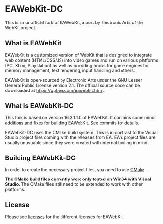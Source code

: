 # EAWebKit-DC 

This is an unofficial fork of EAWebKit, a port by Electronic Arts of the WebKit project.

## What is EAWebKit

EAWebKit is a customized version of WebKit that is designed to integrate web content (HTML/CSS/JS) into video games and run on various platforms (PC, Xbox, Playstation) as well as providing hooks for game engines for memory management, text rendering, input handling and others.

EAWebKit is open-sourced by Electronic Arts under the GNU Lesser General Public License version 2.1. The official source code can be downloaded at https://gpl.ea.com/eawebkit.html.

## What is EAWebKit-DC

This fork is based on version 16.3.1.1.0 of EAWebKit. It contains some minor additions and fixes for building EAWebKit. See commits for details.

EAWebKit-DC uses the CMake build system. This is in contrast to the Visual Studio project files coming with the releases from EA. EA's project files are usually unusuable since they were created with internal tooling in mind.

## Building EAWebKit-DC

In order to create the necessary project files, you need to use [CMake](https://cmake.org/).

**The CMake build files currently were only tested on Win64 with Visual Studio.** The CMake files still need to be extended to work with other platforms.


## License 
Please see [licenses](licenses) for the different licenses for EAWebKit.

